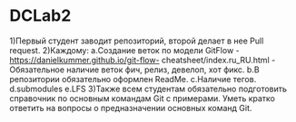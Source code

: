 # DCLab2
1)Первый студент заводит репозиторий, второй делает в нее Pull request.
2)Каждому:
a.Создание веток по модели GitFlow - https://danielkummer.github.io/git-flow-
cheatsheet/index.ru_RU.html - Обязательное наличие веток фич, релиз, девелоп, хот
фикс.
b.В репозитории обязательно оформлен ReadMe.
c.Наличие тегов.
d.submodules
e.LFS
3)Также всем студентам обязательно подготовить справочник по основным
командам Git с примерами. Уметь кратко ответить на вопросы о предназначении
основных команд Git.
